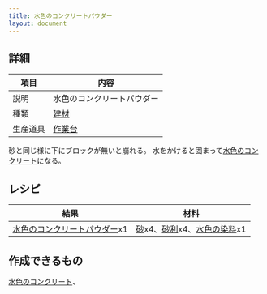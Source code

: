 ```yaml
---
title: 水色のコンクリートパウダー
layout: document
---
```

## 詳細

|項目|内容|
|---|---|
|説明|水色のコンクリートパウダー|
|種類|[建材](建材)|
|生産道具|[作業台](作業台)|

砂と同じ様に下にブロックが無いと崩れる。
水をかけると固まって[水色のコンクリート](水色のコンクリート)になる。

## レシピ

|結果|材料|
|---|---|
|[水色のコンクリートパウダー](水色のコンクリートパウダー)x1|[砂](砂)x4、[砂利](砂利)x4、[水色の染料](水色の染料)x1|

## 作成できるもの

[水色のコンクリート](水色のコンクリート)、

